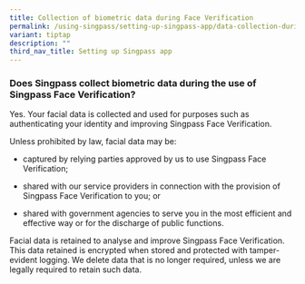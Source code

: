 ```yaml
---
title: Collection of biometric data during Face Verification
permalink: /using-singpass/setting-up-singpass-app/data-collection-during-setup/
variant: tiptap
description: ""
third_nav_title: Setting up Singpass app
---
```

<h3>Does Singpass collect biometric data during the use of Singpass Face Verification?</h3>
<p>Yes. Your facial data is collected and used for purposes such as authenticating
your identity and improving Singpass Face Verification.</p>
<p>Unless prohibited by law, facial data may be:</p>
<ul data-tight="true" class="tight">
<li>
<p>captured by relying parties approved by us to use Singpass Face Verification;</p>
</li>
<li>
<p>shared with our service providers in connection with the provision of
Singpass Face Verification to you; or</p>
</li>
<li>
<p>shared with government agencies to serve you in the most efficient and
effective way or for the discharge of public functions.</p>
</li>
</ul>
<p>Facial data is retained to analyse and improve Singpass Face Verification.
This data retained is encrypted when stored and protected with tamper-evident
logging. We delete data that is no longer required, unless we are legally
required to retain such data.</p>